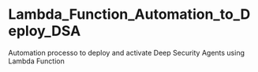 # Lambda_Function_Automation_to_Deploy_DSA
Automation processo to deploy and activate Deep Security Agents using Lambda Function
